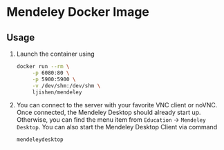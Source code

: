 # Mendeley Docker Image

## Usage

1. Launch the container using
   ```bash
   docker run --rm \
        -p 6080:80 \
        -p 5900:5900 \
        -v /dev/shm:/dev/shm \
        ljishen/mendeley
   ```

2. You can connect to the server with your favorite VNC client or noVNC. Once connected, the Mendeley Desktop should already start up. Otherwise, you can find the menu item from `Education` -> `Mendeley Desktop`. You can also start the Mendeley Desktop Client via command
   ```bash
   mendeleydesktop
   ```
